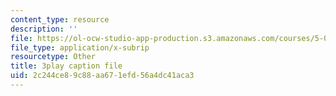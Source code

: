 ```yaml
---
content_type: resource
description: ''
file: https://ol-ocw-studio-app-production.s3.amazonaws.com/courses/5-08j-biological-chemistry-ii-spring-2016/2c244ce89c88aa671efd56a4dc41aca3_jrCjdjLTQKk.srt
file_type: application/x-subrip
resourcetype: Other
title: 3play caption file
uid: 2c244ce8-9c88-aa67-1efd-56a4dc41aca3
---
```

